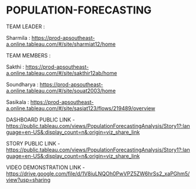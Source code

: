 # POPULATION-FORECASTING
TEAM LEADER :

 Sharmila : https://prod-apsoutheast-a.online.tableau.com/#/site/sharmiat12/home
 
 TEAM MEMBERS : 
 
Sakthi : https://prod-apsoutheast-a.online.tableau.com/#/site/sakthir12ab/home

Soundharya : https://prod-apsoutheast-a.online.tableau.com/#/site/souat2003/home

Sasikala : https://prod-apsoutheast-a.online.tableau.com/#/site/sasiat123/flows/219489/overview
 

DASHBOARD PUBLIC LINK - https://public.tableau.com/views/PopulationForecastingAnalysis/Story1?:language=en-US&:display_count=n&:origin=viz_share_link


STORY PUBLIC LINK - https://public.tableau.com/views/PopulationForecastingAnalysis/Story1?:language=en-US&:display_count=n&:origin=viz_share_link


VIDEO DEMONSTRATION LINK - https://drive.google.com/file/d/1V8iuLNQOh0PwVPZ5ZW6hrSs2_xaPGhm5/view?usp=sharing
 


